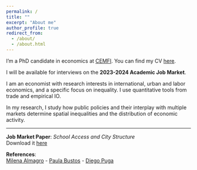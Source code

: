 ```yaml
---
permalink: /
title: ""
excerpt: "About me"
author_profile: true
redirect_from: 
  - /about/
  - /about.html
---
```


I’m a PhD candidate in economics at <a href="https://www.cemfi.es/" target="_blank">CEMFI</a>. You can find my CV <a href="https://giorgiopietrabissa.github.io/files/CV.pdf" target="_blank">here</a>.

I will be available for interviews on the **2023-2024 Academic Job Market**.

I am an economist with research interests in international, urban and labor economics, and a specific focus on inequality. I use quantitative tools from trade and empirical IO.

In my research, I study how public policies and their interplay with multiple markets determine spatial inequalities and the distribution of economic activity.

---

**Job Market Paper**: *School Access and City Structure*  
Download it <a href="https://giorgiopietrabissa.github.io/files/school_sorting.pdf" target="_blank">here</a> 

**References**:   
<a href="https://www.milena-almagro.com/" target="_blank">Milena Almagro</a> - <a href="https://www.cemfi.es/~bustos/" target="_blank">Paula Bustos</a> - <a href="https://diegopuga.org" target="_blank">Diego Puga</a>
